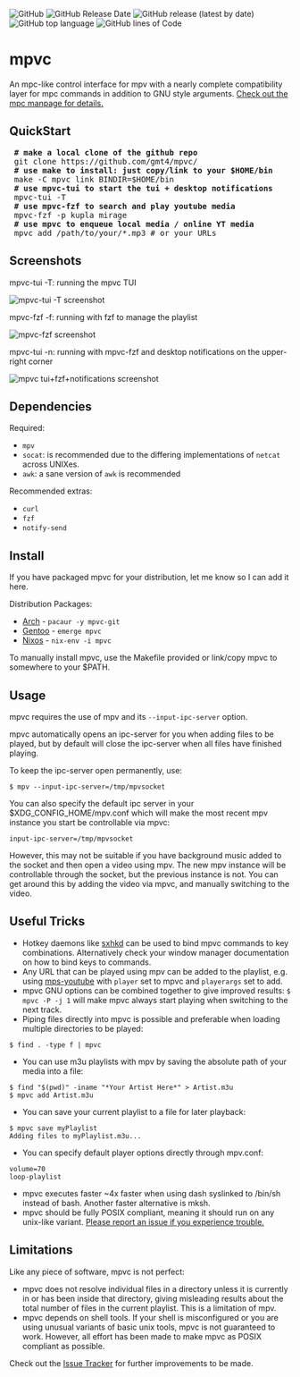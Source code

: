 
![GitHub](https://img.shields.io/github/license/gmt4/mpvc)
![GitHub Release Date](https://img.shields.io/github/release-date/gmt4/mpvc)
![GitHub release (latest by date)](https://img.shields.io/github/v/release/gmt4/mpvc)
![GitHub top language](https://img.shields.io/github/languages/top/gmt4/mpvc)
![GitHub lines of Code](https://sloc.xyz/github/gmt4/mpvc/?category=code)

# mpvc

An mpc-like control interface for mpv with a nearly complete compatibility layer for mpc commands in
addition to GNU style arguments. [Check out the mpc manpage for details.](http://linux.die.net/man/1/mpc)

## QuickStart

<pre>
 <b># make a local clone of the github repo</b>
 git clone https://github.com/gmt4/mpvc/
 <b># use make to install: just copy/link to your $HOME/bin</b>
 make -C mpvc link BINDIR=$HOME/bin
 <b># use mpvc-tui to start the tui + desktop notifications</b>
 mpvc-tui -T
 <b># use mpvc-fzf to search and play youtube media</b>
 mpvc-fzf -p kupla mirage
 <b># use mpvc to enqueue local media / online YT media</b>
 mpvc add /path/to/your/*.mp3 # or your URLs
</pre>

## Screenshots

mpvc-tui -T: running the mpvc TUI

![mpvc-tui -T screenshot](https://github.com/gmt4/mpvc/blob/master/docs/assets/mpvc-tui.png)

mpvc-fzf -f: running with fzf to manage the playlist

![mpvc-fzf screenshot](https://github.com/gmt4/mpvc/blob/master/docs/assets/mpvc-tui-arch.png)

mpvc-tui -n: running with mpvc-fzf and desktop notifications on the upper-right corner

![mpvc tui+fzf+notifications screenshot](https://github.com/gmt4/mpvc/blob/master/docs/assets/mpvc-tui-fzf.png)

## Dependencies

Required:

- `mpv`
- `socat`: is recommended due to the differing implementations of `netcat` across UNIXes.
- `awk`: a sane version of `awk` is recommended

Recommended extras:

- `curl`
- `fzf`
- `notify-send`

## Install

If you have packaged mpvc for your distribution, let me know so I can add it here.

Distribution Packages:
- [Arch](https://aur.archlinux.org/packages/mpvc-git) - `pacaur -y mpvc-git`
- [Gentoo](https://gitlab.com/xy2_/osman) - `emerge mpvc`
- [Nixos](http://github.com/nixos/nixpkgs) - `nix-env -i mpvc`

To manually install mpvc, use the Makefile provided or link/copy mpvc to somewhere to your $PATH.

## Usage

mpvc requires the use of mpv and its `--input-ipc-server` option.

mpvc automatically opens an ipc-server for you when adding files to be played,
but by default will close the ipc-server when all files have finished playing.

To keep the ipc-server open permanently, use:
```
$ mpv --input-ipc-server=/tmp/mpvsocket
```

You can also specify the default ipc server in your $XDG_CONFIG_HOME/mpv.conf
which will make the most recent mpv instance you start be controllable via mpvc:
```
input-ipc-server=/tmp/mpvsocket
```

However, this may not be suitable if you have background music added
to the socket and then open a video using mpv. The new mpv instance will be
controllable through the socket, but the previous instance is not. You can get around
this by adding the video via mpvc, and manually switching to the video.

## Useful Tricks

- Hotkey daemons like [sxhkd](https://github.com/baskerville/sxhkd) can be used
  to bind mpvc commands to key combinations. Alternatively check your window
  manager documentation on how to bind keys to commands.
- Any URL that can be played using mpv can be added to the playlist, e.g. using
  [mps-youtube](https://github.com/mps-youtube/mps-youtube) with `player` set to
  mpvc and `playerargs` set to add.
- mpvc GNU options can be combined together to give improved results: `$ mpvc -P
  -j 1` will make mpvc always start playing when switching to the next track.
- Piping files directly into mpvc is possible and preferable when loading
  multiple directories to be played:
```
$ find . -type f | mpvc
```
- You can use m3u playlists with mpv by saving the absolute path of your media into a file:
```
$ find "$(pwd)" -iname "*Your Artist Here*" > Artist.m3u
$ mpvc add Artist.m3u
```
- You can save your current playlist to a file for later playback:
```
$ mpvc save myPlaylist
Adding files to myPlaylist.m3u...
```
- You can specify default player options directly through mpv.conf:
```
volume=70
loop-playlist
```
- mpvc executes faster ~4x faster when using dash syslinked to /bin/sh instead
of bash. Another faster alternative is mksh.
- mpvc should be fully POSIX compliant, meaning it should run on any unix-like
variant. [Please report an issue if you experience
trouble.](https://github.com/lwilletts/mpvc/issues)

## Limitations

Like any piece of software, mpvc is not perfect:

- mpvc does not resolve individual files in a directory unless it is
  currently in or has been inside that directory, giving misleading results about
  the total number of files in the current playlist. This is a limitation of mpv.
- mpvc depends on shell tools. If your shell is misconfigured or you are using
  unusual variants of basic unix tools, mpvc is not guaranteed to work. However,
  all effort has been made to make mpvc as POSIX compliant as possible.

Check out the [Issue Tracker](https://github.com/wildefyr/mpvc/issues) for
further improvements to be made.
